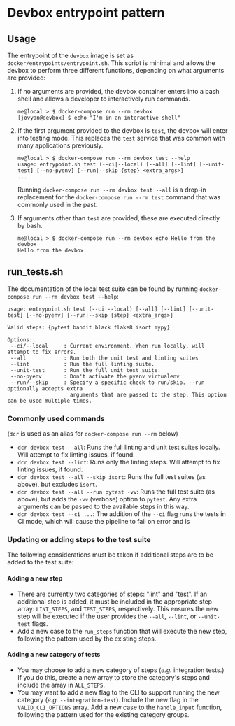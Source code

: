 # Devbox entrypoint pattern

## Usage

The entrypoint of the `devbox` image is set as `docker/entrypoints/entrypoint.sh`.
This script is minimal and allows the devbox to perform three different functions,
depending on what arguments are provided:

1. If no arguments are provided, the devbox container enters into a bash shell and allows a developer to interactively run commands.

    ```console
    me@local > $ docker-compose run --rm devbox
    [jovyan@devbox] $ echo "I'm in an interactive shell"
    ```

1. If the first argument provided to the devbox is `test`, the devbox will enter into testing mode. This replaces the `test` service that was common with many applications previously.

    ```console
    me@local > $ docker-compose run --rm devbox test --help
    usage: entrypoint.sh test (--ci|--local) [--all] [--lint] [--unit-test] [--no-pyenv] [--run|--skip {step} <extra_args>]
    ...
    ```

    Running `docker-compose run --rm devbox test --all` is a drop-in replacement for the `docker-compose run --rm test` command that was commonly used in the past.

1. If arguments other than `test` are provided, these are executed directly by bash.

    ```console
    me@local > $ docker-compose run --rm devbox echo Hello from the devbox
    Hello from the devbox
    ```

## run_tests.sh

The documentation of the local test suite can be found by running `docker-compose run --rm devbox test --help`:

```console
usage: entrypoint.sh test (--ci|--local) [--all] [--lint] [--unit-test] [--no-pyenv] [--run|--skip {step} <extra_args>]

Valid steps: {pytest bandit black flake8 isort mypy}

Options:
 --ci/--local     : Current environment. When run locally, will attempt to fix errors.
 --all            : Run both the unit test and linting suites
 --lint           : Run the full linting suite.
 --unit-test      : Run the full unit test suite.
 --no-pyenv       : Don't activate the pyenv virtualenv
 --run/--skip     : Specify a specific check to run/skip. --run optionally accepts extra
                    arguments that are passed to the step. This option can be used multiple times.
```

### Commonly used commands

(`dcr` is used as an alias for `docker-compose run --rm` below)

* `dcr devbox test --all`: Runs the full linting and unit test suites locally. Will attempt to fix linting issues, if found.
* `dcr devbox test --lint`: Runs only the linting steps. Will attempt to fix linting issues, if found.
* `dcr devbox test --all --skip isort`: Runs the full test suites (as above), but excludes `isort`.
* `dcr devbox test --all --run pytest -vv`: Runs the full test suite (as above), but adds the `-vv` (verbose) option to `pytest`. Any extra arguments can be passed to the available steps in this way.
* `dcr devbox test --ci ...`: The addition of the `--ci` flag runs the tests in CI mode, which will cause the pipeline to fail on error and is

### Updating or adding steps to the test suite

The following considerations must be taken if additional steps are to be added to the test suite:

#### Adding a new step

* There are currently two categories of steps: "lint" and "test". If an additional step is added, it must be included in the appropriate step array: `LINT_STEPS`, and `TEST_STEPS`, respectively. This ensures the new step will be executed if the user provides the `--all`, `--lint`, or `--unit-test` flags.
* Add a new case to the `run_steps` function that will execute the new step, following the pattern used by the existing steps.

#### Adding a new category of tests

* You may choose to add a new category of steps (_e.g._ integration tests.) If you do this, create a new array to store the category's steps and include the array in `ALL_STEPS`.
* You may want to add a new flag to the CLI to support running the new category (_e.g._ `--integration-test`). Include the new flag in the `VALID_CLI_OPTIONS` array. Add a new case to the `handle_input` function, following the pattern used for the existing category groups.
